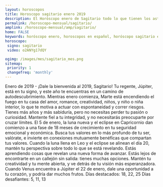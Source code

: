 ```yaml
---
layout: horoscopos
title: Horoscopo sagitario enero 2019
description: El Horóscopo enero de Sagitario todo lo que tienen los astros preparados para este mes, amor, trabajo, familia. Todo sobre astrologia, tarot, predicciones. Horoscopo gratis en español, predicciones y astrología.
permalink: /horoscopo-mensual/sagitario/
amplink: /horoscopo-mensual/amp/sagitario/
home: FALSE
keywords: horóscopo enero, horoscopos en español, horóscopo sagitario enero , horóscopo esperanza gracia, horoscop, horóscopos gratis, horoscopo sagitario, Tarot, Astrologia, Zodíaco, sagitario, horoscopo gratis, horoscopo del mes 
horoscopo:
 signo: sagitario
 video: o2ANYg17dQY

ogimg: /images/mes/sagitario_mes.png
sitemap:
 priority: 1
 changefreq: 'monthly'
---
```



Enero de 2019 - ¡Dale la bienvenida al 2019, Sagitario! Tu regente, Júpiter, está en tu signo, y este año te encuentras en un camino de autodescubrimiento. Mientras enero comienza, Marte está encendiendo el fuego en tu casa del amor, romance, creatividad, niños, y niño o niña interior, lo que te motiva a actuar con espontaneidad y correr riesgos. Tienes más años y más sabiduría, pero no necesitas perder tu pasión o curiosidad. Mantente fiel a tu integridad, y no necesitarás preocuparte por cruzar límites. 
El 5 de enero, la luna nueva y el eclipse en Capricornio dan comienzo a una fase de 18 meses de crecimiento en tu seguridad emocional y económica. Busca tus valores en lo más profundo de tu ser, valórate, e invierte en conexiones mutuamente benéficas que compartan tus valores. 
Cuando la luna llena en Leo y el eclipse se alinean el día 20, mantén tu perspectiva sobre todo lo que se está revelando. Estás aprendiendo cosas que revelan una nueva forma de avanzar. Estás lejos de encontrarte en un callejón sin salida: tienes muchas opciones. Mantén tu creatividad y tu mente abierta, y ve detrás de tu visión más esperanzadora. Cuando Venus encuentra a Júpiter el 22 de enero, dale una oportunidad a tu corazón, y podría dar muchos frutos. 
Días destacados: 18, 22, 25 
Días desafiantes: 5, 11, 13
